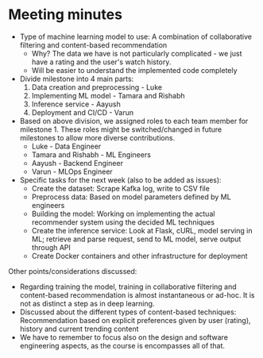 # Meeting minutes

- Type of machine learning model to use: A combination of collaborative filtering and content-based recommendation
    - Why? The data we have is not particularly complicated - we just have a rating and the user's watch history. 
    - Will be easier to understand the implemented code completely
- Divide milestone into 4 main parts:
    1. Data creation and preprocessing - Luke
    2. Implementing ML model - Tamara and Rishabh
    3. Inference service - Aayush
    4. Deployment and CI/CD - Varun
- Based on above division, we assigned roles to each team member for milestone 1. These roles might be switched/changed in future milestones to allow more diverse contributions. 
    - Luke - Data Engineer
    - Tamara and Rishabh - ML Engineers
    - Aayush - Backend Engineer
    - Varun - MLOps Engineer
- Specific tasks for the next week (also to be added as issues):
    - Create the dataset: Scrape Kafka log, write to CSV file
    - Preprocess data: Based on model parameters defined by ML engineers
    - Building the model: Working on implementing the actual recommender system using the decided ML techniques
    - Create the inference service: Look at Flask, cURL, model serving in ML; retrieve and parse request, send to ML model, serve output through API
    - Create Docker containers and other infrastructure for deployment

Other points/considerations discussed:
- Regarding training the model, training in collaborative filtering and content-based recommendation is almost instantaneous or ad-hoc. It is not as distinct a step as in deep learning.
- Discussed about the different types of content-based techniques: Recommendation based on explicit preferences given by user (rating), history and current trending content 
- We have to remember to focus also on the design and software engineering aspects, as the course is encompasses all of that.
